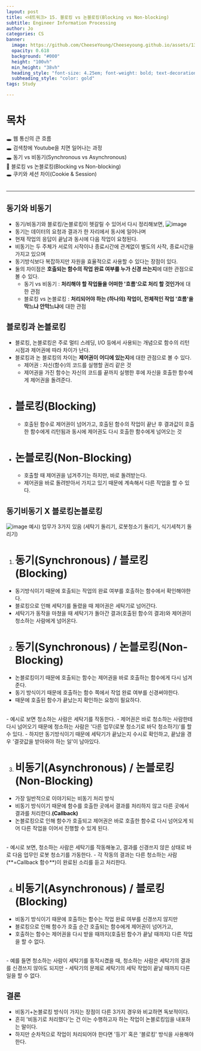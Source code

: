 ```yaml
---
layout: post
title: <네트워크> 15. 블로킹 vs 논블로킹(Blocking vs Non-blocking)
subtitle: Engineer Information Processing
author: Jo
categories: CS
banner:
  image: https://github.com/CheeseYoung/Cheeseyoung.github.io/assets/132384527/6045637f-ac7c-4612-9ba2-f02acdbbe8d6
  opacity: 0.618
  background: "#000"
  height: "100vh"
  min_height: "38vh"
  heading_style: "font-size: 4.25em; font-weight: bold; text-decoration: underline"
  subheading_style: "color: gold"
tags: Study

---
```


# 목차
🕳 웹 통신의 큰 흐름 <br>
🕳 검색창에 Youtube을 치면 일어나는 과정 <br>
🕳 동기 vs 비동기(Synchronous vs Asynchronous) <br>
📌 블로킹 vs 논블로킹(Blocking vs Non-blocking) <br>
🕳 쿠키와 세션 차이(Cookie & Session) <br>
<br>
<hr>




## 동기와 비동기
- 동기/비동기와 블로킹/논블로킹이 헷갈릴 수 있어서 다시 정리해보면,
![image](https://github.com/CheeseYoung/Cheeseyoung.github.io/assets/132384527/2e013eb7-718b-45ed-9606-cc0a748c8f7c)
- 동기는 데이터의 요청과 결과가 한 자리에서 동시에 일어나며
- 현재 작업의 응답이 끝남과 동시에 다음 작업이 요청된다.
- 비동기는 두 주체가 서로의 시작이나 종료시간에 관계없이 별도의 사작, 종료시간을 가지고 있으며
- 동기방식보다 복잡하지만 자원을 효율적으로 사용할 수 있다는 장점이 있다.
- 둘의 차이점은 **호출되는 함수의 작업 완료 여부를 누가 신경 쓰는지**에 대한 관점으로 볼 수 있다.
  - 동기 vs 비동기 : **처리해야 할 작업들을 어떠한 '흐름'으로 처리 할 것인가**에 대한 관점
  - 블로킹 vs 논블로킹 : **처리되어야 하는 (하나의) 작업이, 전체적인 작업 '흐름'을 막느냐 안막느냐**에 대한 관점

## 블로킹과 논블로킹
- 블로킹, 논블로킹은 주로 멀티 스레딩, I/O 등에서 사용되는 개념으로 함수의 리턴 시점과 제어권에 따라 차이가 난다.
- 블로킹과 논 블로킹의 차이는 **제어권이 어디에 있는지**에 대한 관점으로 볼 수 있다.
  - 제어권 : 자신(함수)의 코드를 실행할 권리 같은 것
  - 제어권을 가진 함수는 자신의 코드를 끝까지 실행한 후에 자신을 호출한 함수에게 제어권을 돌려준다.
- # 블로킹(Blocking)
  - 호출된 함수로 제어권이 넘어가고, 호출된 함수의 작업이 끝난 후
    결과값이 호출한 함수에게 리턴됨과 동시에 제어권도 다시 호출한 함수에게 넘어오는 것
- # 논블로킹(Non-Blocking)
  - 호출할 때 제어권을 넘겨주기는 하지만, 바로 돌려받는다.
  - 제어권을 바로 돌려받아서 가지고 있기 때문에 계속해서 다른 작업을 할 수 있다.

## 동기비동기 X 블로킹논블로킹
![image](https://github.com/CheeseYoung/Cheeseyoung.github.io/assets/132384527/6045637f-ac7c-4612-9ba2-f02acdbbe8d6)
예시) 업무가 3가지 있음 (세탁기 돌리기, 로봇청소기 돌리기, 식기세척기 돌리기)
1. # 동기(Synchronous) / 블로킹(Blocking)
- 동기방식이기 때문에 호출되는 작업의 완료 여부를 호출하는 함수에서 확인해야한다.
- 블로킹으로 인해 세탁기를 돌렸을 때 제어권은 세탁기로 넘어간다.
- 세탁기가 동작을 마쳤을 때 세탁기가 돌아간 결과(호출된 함수의 결과)와 제어권이 청소하는 사람에게 넘어온다.

2. # 동기(Synchronous) / 논블로킹(Non-Blocking)
- 논블로킹이기 때문에 호출되는 함수는 제어권을 바로 호출하는 함수에게 다시 넘겨준다.
- 동기 방식이기 때문에 호출하는 함수 쪽에서 작업 완료 여부를 신경써야한다.
- 때문에 호출된 함수가 끝났는지 확인하는 요청이 필요하다.
<br>
- 예시로 보면 청소하는 사람은 세탁기를 작동한다.
- 제어권은 바로 청소하는 사람한테 다시 넘어오기 때문에 청소하는 사람은 '다른 업무(로봇 청소기로 바닥 청소하기)'를 할 수 있다.
- 하지만 동기방식이기 때문에 세탁기가 끝났는지 수시로 확인하고, 끝났을 경우 '결괏값을 받아와야 하는 일'이 남아있다.

3. # 비동기(Asynchronous) / 논블로킹(Non-Blocking)
- 가장 일반적으로 이야기되는 비동기 처리 방식
- 비동기 방식이기 때문에 함수를 호출한 곳에서 결과를 처리하지 않고 다른 곳에서 결과를 처리한다.**(Callback)**
- 논블로킹으로 인해 함수가 호출되고 제어권은 바로 호출한 함수로 다시 넘어오게 되어 다른 작업을 이어서 진행할 수 있게 된다.
<br>
- 예시로 보면, 청소하는 사람은 세탁기를 작동해놓고, 결과를 신경쓰지 않은 상태로 바로 다음 업무인 로봇 청소기를 가동한다.
- 각 작동의 결과는 다른 청소하는 사람(**=Callback 함수**)이 완료된 소리를 듣고 처리한다.

4. # 비동기(Asynchronous) / 블로킹(Blocking)
- 비동기 방식이기 때문에 호출하는 함수는 작업 완료 여부를 신경쓰지 않지만
- 블로킹으로 인해 함수가 호출 순간 호출되는 함수에게 제어권이 넘어가고,
- 호출하는 함수는 제어권을 다시 받을 때까지(호출된 함수가 끝날 때까지) 다른 작업을 할 수 없다.
<br>
- 예를 들면 청소하는 사람이 세탁기를 동작시켰을 때, 청소하는 사람은 세탁기의 결과를 신경쓰지 않아도 되지만
- 세탁기의 문제로 세탁기의 세탁 작업이 끝날 때까지 다른 일을 할 수 없다.

## 결론
- 비동기+논블로킹 방식이 가지는 장점이 다른 3가지 경우와 비교하면 독보적이다.
- 흔히 '비동기로 처리했다'는 건 이는 수행하고자 하는 작업이 논블로킹임을 내포하는 말이다.
- 하지만 순차적으로 작업이 처리되어야 한다면 '등기' 혹은 '블로킹' 방식을 사용해야한다.










